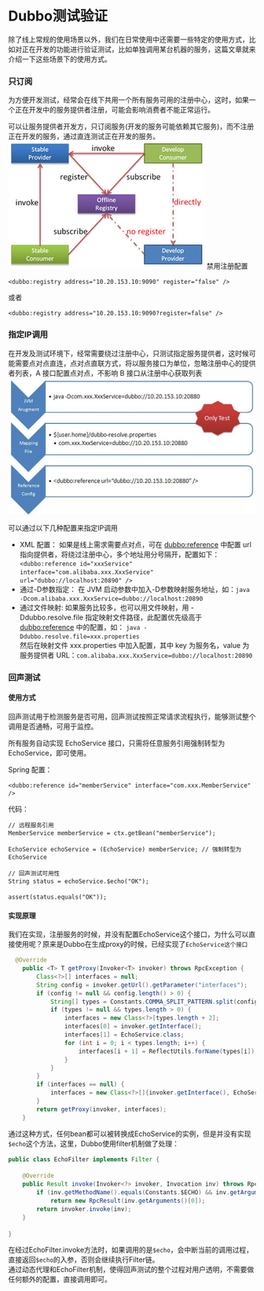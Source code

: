 # Dubbo测试验证

除了线上常规的使用场景以外，我们在日常使用中还需要一些特定的使用方式，比如对正在开发的功能进行验证测试，比如单独调用某台机器的服务，这篇文章就来介绍一下这些场景下的使用方式。

### 只订阅  
为方便开发测试，经常会在线下共用一个所有服务可用的注册中心，这时，如果一个正在开发中的服务提供者注册，可能会影响消费者不能正常运行。

可以让服务提供者开发方，只订阅服务(开发的服务可能依赖其它服务)，而不注册正在开发的服务，通过直连测试正在开发的服务。     
![subscribe-only](../../img/blog/subscribe-only.jpg)
禁用注册配置

    <dubbo:registry address="10.20.153.10:9090" register="false" />
或者

    <dubbo:registry address="10.20.153.10:9090?register=false" />

### 指定IP调用  
在开发及测试环境下，经常需要绕过注册中心，只测试指定服务提供者，这时候可能需要点对点直连，点对点直联方式，将以服务接口为单位，忽略注册中心的提供者列表，A 接口配置点对点，不影响 B 接口从注册中心获取列表  
![subscribe-only](../../img/blog/dubbo-directly.jpg)

可以通过以下几种配置来指定IP调用   

* XML 配置： 如果是线上需求需要点对点，可在 <dubbo:reference> 中配置 url 指向提供者，将绕过注册中心，多个地址用分号隔开，配置如下：
    `<dubbo:reference id="xxxService" interface="com.alibaba.xxx.XxxService" url="dubbo://localhost:20890" />`   
* 通过-D参数指定： 在 JVM 启动参数中加入-D参数映射服务地址，如：`java -Dcom.alibaba.xxx.XxxService=dubbo://localhost:20890`  
* 通过文件映射: 如果服务比较多，也可以用文件映射，用 -Ddubbo.resolve.file 指定映射文件路径，此配置优先级高于 <dubbo:reference> 中的配置，如：
`java -Ddubbo.resolve.file=xxx.properties`  
然后在映射文件 xxx.properties 中加入配置，其中 key 为服务名，value 为服务提供者 URL：`com.alibaba.xxx.XxxService=dubbo://localhost:20890`  

### 回声测试
#### 使用方式
回声测试用于检测服务是否可用，回声测试按照正常请求流程执行，能够测试整个调用是否通畅，可用于监控。

所有服务自动实现 EchoService 接口，只需将任意服务引用强制转型为 EchoService，即可使用。

Spring 配置：

    <dubbo:reference id="memberService" interface="com.xxx.MemberService" />
代码：

```
// 远程服务引用
MemberService memberService = ctx.getBean("memberService"); 
 
EchoService echoService = (EchoService) memberService; // 强制转型为EchoService

// 回声测试可用性
String status = echoService.$echo("OK"); 
 
assert(status.equals("OK"));
```  
#### 实现原理  
我们在实现，注册服务的时候，并没有配置EchoService这个接口，为什么可以直接使用呢？原来是Dubbo在生成proxy的时候，已经实现了`EchoService这个接口`    

```java
  @Override
    public <T> T getProxy(Invoker<T> invoker) throws RpcException {
        Class<?>[] interfaces = null;
        String config = invoker.getUrl().getParameter("interfaces");
        if (config != null && config.length() > 0) {
            String[] types = Constants.COMMA_SPLIT_PATTERN.split(config);
            if (types != null && types.length > 0) {
                interfaces = new Class<?>[types.length + 2];
                interfaces[0] = invoker.getInterface();
                interfaces[1] = EchoService.class;
                for (int i = 0; i < types.length; i++) {
                    interfaces[i + 1] = ReflectUtils.forName(types[i]);
                }
            }
        }
        if (interfaces == null) {
            interfaces = new Class<?>[]{invoker.getInterface(), EchoService.class};
        }
        return getProxy(invoker, interfaces);
    }
```  
通过这种方式，任何bean都可以被转换成EchoService的实例，但是并没有实现`$echo`这个方法，这里，Dubbo使用filter机制做了处理：  

```java
public class EchoFilter implements Filter {

    @Override
    public Result invoke(Invoker<?> invoker, Invocation inv) throws RpcException {
        if (inv.getMethodName().equals(Constants.$ECHO) && inv.getArguments() != null && inv.getArguments().length == 1)
            return new RpcResult(inv.getArguments()[0]);
        return invoker.invoke(inv);
    }

}
```
在经过EchoFilter.invoke方法时，如果调用的是`$echo`，会中断当前的调用过程，直接返回`$echo`的入参，否则会继续执行Filter链。  
通过动态代理和EchoFilter机制，使得回声测试的整个过程对用户透明，不需要做任何额外的配置，直接调用即可。
